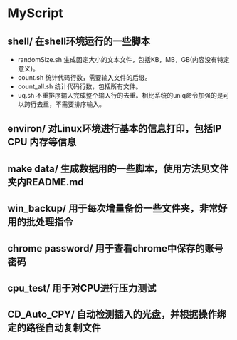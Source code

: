 # MyScript

## shell/ 在shell环境运行的一些脚本
- randomSize.sh             生成固定大小的文本文件，包括KB，MB，GB(内容没有特定意义)。
- count.sh		    统计代码行数，需要输入文件的后缀。
- count_all.sh		    统计代码行数，包括所有文件。
- uq.sh			不重排序输入完成整个输入行的去重。相比系统的uniq命令加强的是可以跨行去重，不需要排序输入。

## environ/ 对Linux环境进行基本的信息打印，包括IP CPU 内存等信息

## make data/ 生成数据用的一些脚本，使用方法见文件夹内README.md

## win_backup/  用于每次增量备份一些文件夹，非常好用的批处理指令

## chrome password/ 用于查看chrome中保存的账号密码

## cpu_test/ 用于对CPU进行压力测试

## CD_Auto_CPY/ 自动检测插入的光盘，并根据操作绑定的路径自动复制文件
